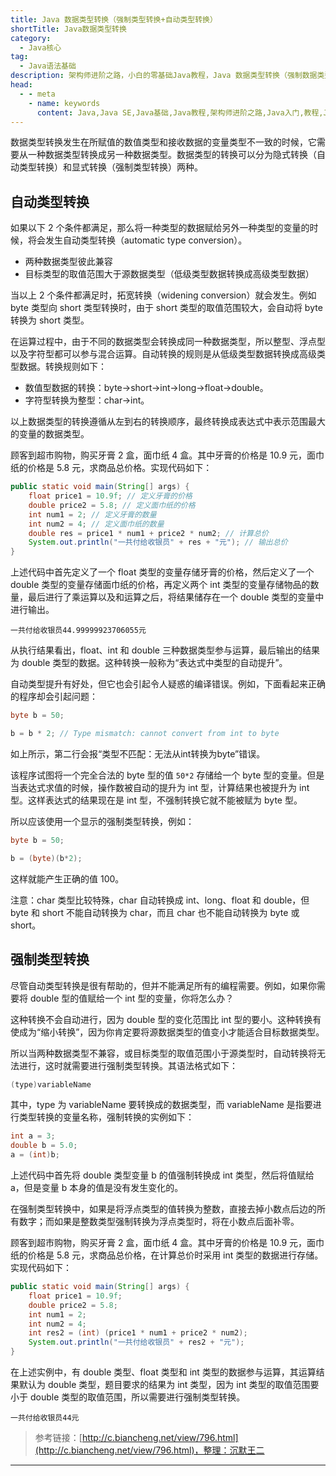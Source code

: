 ```yaml
---
title: Java 数据类型转换（强制类型转换+自动类型转换）
shortTitle: Java数据类型转换
category:
  - Java核心
tag:
  - Java语法基础
description: 架构师进阶之路，小白的零基础Java教程，Java 数据类型转换（强制数据类型转换+自动类型转换）
head:
  - - meta
    - name: keywords
      content: Java,Java SE,Java基础,Java教程,架构师进阶之路,Java入门,教程,Java 简介,数据类型转换,j强制数据类型转换,自动类型转换
---
```


数据类型转换发生在所赋值的数值类型和接收数据的变量类型不一致的时候，它需要从一种数据类型转换成另一种数据类型。数据类型的转换可以分为隐式转换（自动类型转换）和显式转换（强制类型转换）两种。

## 自动类型转换

如果以下 2 个条件都满足，那么将一种类型的数据赋给另外一种类型的变量的时候，将会发生自动类型转换（automatic type conversion）。

*   两种数据类型彼此兼容
*   目标类型的取值范围大于源数据类型（低级类型数据转换成高级类型数据）

当以上 2 个条件都满足时，拓宽转换（widening conversion）就会发生。例如 byte 类型向 short 类型转换时，由于 short 类型的取值范围较大，会自动将 byte 转换为 short 类型。

在运算过程中，由于不同的数据类型会转换成同一种数据类型，所以整型、浮点型以及字符型都可以参与混合运算。自动转换的规则是从低级类型数据转换成高级类型数据。转换规则如下：

*   数值型数据的转换：byte→short→int→long→float→double。
*   字符型转换为整型：char→int。



以上数据类型的转换遵循从左到右的转换顺序，最终转换成表达式中表示范围最大的变量的数据类型。

顾客到超市购物，购买牙膏 2 盒，面巾纸 4 盒。其中牙膏的价格是 10.9 元，面巾纸的价格是 5.8 元，求商品总价格。实现代码如下：

```java
public static void main(String[] args) {
    float price1 = 10.9f; // 定义牙膏的价格
    double price2 = 5.8; // 定义面巾纸的价格
    int num1 = 2; // 定义牙膏的数量
    int num2 = 4; // 定义面巾纸的数量
    double res = price1 * num1 + price2 * num2; // 计算总价
    System.out.println("一共付给收银员" + res + "元"); // 输出总价
}
```

上述代码中首先定义了一个 float 类型的变量存储牙膏的价格，然后定义了一个 double 类型的变量存储面巾纸的价格，再定义两个 int 类型的变量存储物品的数量，最后进行了乘运算以及和运算之后，将结果储存在一个 double 类型的变量中进行输出。

```
一共付给收银员44.99999923706055元
```

从执行结果看出，float、int 和 double 三种数据类型参与运算，最后输出的结果为 double 类型的数据。这种转换一般称为“表达式中类型的自动提升”。

自动类型提升有好处，但它也会引起令人疑惑的编译错误。例如，下面看起来正确的程序却会引起问题：

```java
byte b = 50;

b = b * 2; // Type mismatch: cannot convert from int to byte
```

如上所示，第二行会报“类型不匹配：无法从int转换为byte”错误。


该程序试图将一个完全合法的 byte 型的值 `50*2` 存储给一个 byte 型的变量。但是当表达式求值的时候，操作数被自动的提升为 int 型，计算结果也被提升为 int 型。这样表达式的结果现在是 int 型，不强制转换它就不能被赋为 byte 型。



所以应该使用一个显示的强制类型转换，例如：

```java
byte b = 50;

b = (byte)(b*2);
```

这样就能产生正确的值 100。



注意：char 类型比较特殊，char 自动转换成 int、long、float 和 double，但 byte 和 short 不能自动转换为 char，而且 char 也不能自动转换为 byte 或 short。

## 强制类型转换

尽管自动类型转换是很有帮助的，但并不能满足所有的编程需要。例如，如果你需要将 double 型的值赋给一个 int 型的变量，你将怎么办？

这种转换不会自动进行，因为 double 型的变化范围比 int 型的要小。这种转换有使成为“缩小转换”，因为你肯定要将源数据类型的值变小才能适合目标数据类型。


所以当两种数据类型不兼容，或目标类型的取值范围小于源类型时，自动转换将无法进行，这时就需要进行强制类型转换。其语法格式如下：

```java
(type)variableName
```

其中，type 为 variableName 要转换成的数据类型，而 variableName 是指要进行类型转换的变量名称，强制转换的实例如下：

```java
int a = 3;
double b = 5.0;
a = (int)b;
```

上述代码中首先将 double 类型变量 b 的值强制转换成 int 类型，然后将值赋给 a，但是变量 b 本身的值是没有发生变化的。

在强制类型转换中，如果是将浮点类型的值转换为整数，直接去掉小数点后边的所有数字；而如果是整数类型强制转换为浮点类型时，将在小数点后面补零。

顾客到超市购物，购买牙膏 2 盒，面巾纸 4 盒。其中牙膏的价格是 10.9 元，面巾纸的价格是 5.8 元，求商品总价格，在计算总价时采用 int 类型的数据进行存储。实现代码如下：

```java
public static void main(String[] args) {
    float price1 = 10.9f;
    double price2 = 5.8;
    int num1 = 2;
    int num2 = 4;
    int res2 = (int) (price1 * num1 + price2 * num2);
    System.out.println("一共付给收银员" + res2 + "元");
}
```

在上述实例中，有 double 类型、float 类型和 int 类型的数据参与运算，其运算结果默认为 double 类型，题目要求的结果为 int 类型，因为 int 类型的取值范围要小于 double 类型的取值范围，所以需要进行强制类型转换。

```
一共付给收银员44元
```

>参考链接：[http://c.biancheng.net/view/796.html](http://c.biancheng.net/view/796.html)，整理：沉默王二

---

  

 

  